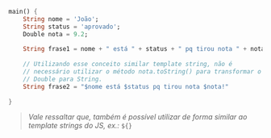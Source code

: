 ```dart
main() {
	String nome = 'João';
	String status = 'aprovado';
	Double nota = 9.2;
	
	String frase1 = nome + " está " + status + " pq tirou nota " + nota.toString() + "!";
	
	// Utilizando esse conceito similar template string, não é 
	// necessário utilizar o método nota.toString() para transformar o 
	// Double para String.	
	String frase2 = "$nome está $status pq tirou nota $nota!" 
	
}
```
> _Vale ressaltar que, também é possível utilizar de forma similar ao template strings do JS, ex.:_
> `${}`

